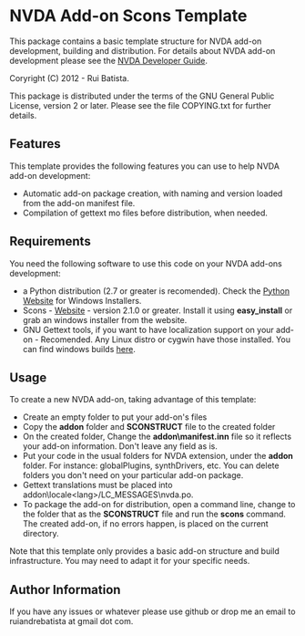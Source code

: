 # NVDA Add-on Scons Template

This package contains a basic template structure for NVDA add-on development, building and distribution.
For details about NVDA add-on development please see the [NVDA Developer Guide](http://www.nvda-project.org/documentation/developerGuide.html).

Coryright (C) 2012 - Rui Batista.

This package is distributed under the terms of the GNU General Public License, version 2 or later. Please see the file COPYING.txt for further details.

## Features

This template provides the following features you can use to help NVDA add-on development:
* Automatic add-on package creation, with naming and version loaded from the add-on manifest file.
* Compilation of gettext mo files before distribution, when needed.

## Requirements

You need the following software to use this code on your NVDA add-ons development:

- a Python distribution (2.7 or greater is recomended). Check the [Python Website](http://www.python.org) for Windows Installers.
- Scons - [Website](http://www.scons.org/) - version 2.1.0 or greater. Install it using **easy_install** or grab an windows installer from the website.
- GNU Gettext tools, if you want to have localization support on your add-on - Recomended. Any Linux distro or cygwin have those installed. You can find windows builds [here](http://gnuwin32.sourceforge.net/downlinks/gettext.php).

## Usage

To create a new NVDA add-on, taking advantage of this template: 

- Create an empty folder to put your add-on's files
- Copy the **addon** folder and **SCONSTRUCT** file to the created folder
- On the created folder, Change the **addon\manifest.inn** file so it reflects your add-on information. Don't leave any field as is.
- Put your code in the usual folders for NVDA extension, under the **addon** folder. For instance: globalPlugins, synthDrivers, etc. You can delete folders you don't need on your particular add-on package.
- Gettext translations must be placed into addon\locale\<lang>/LC_MESSAGES\nvda.po.
- To package the add-on for distribution, open a command line, change to the folder that as the **SCONSTRUCT** file and run the **scons** command. The created add-on, if no errors happen, is placed on the current directory.

Note that this template only provides a basic add-on structure and build infrastructure. You may need to adapt it for your specific needs.


## Author Information

If you have any issues or whatever please use github or drop me an email to ruiandrebatista at gmail dot com.
